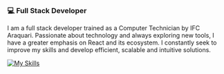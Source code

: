 ### 💻 Full Stack Developer

I am a full stack developer trained as a Computer Technician by IFC Araquari. Passionate about technology and always exploring new tools, I have a greater emphasis on React and its ecosystem. I constantly seek to improve my skills and develop efficient, scalable and intuitive solutions.

<div>


  [![My Skills](https://skillicons.dev/icons?i=html,css,js,ts,react,redux,express,nodejs,vue,py,tailwind,next,mysql,php,docker,flutter,swift)](https://skillicons.dev)

  
    
          



  

 
 </div>
 <br/>
 


 
